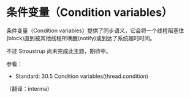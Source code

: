 # 条件变量（Condition variables）

条件变量（Condition variables）提供了同步语义，它会将一个线程阻塞住(block)直到被其他线程所唤醒(notify)或到达了系统超时时间。

不过 Stroustrup 尚未完成此主题，期待中。

参看：

*   Standard: 30.5 Condition variables(thread.condition)

（翻译：interma）